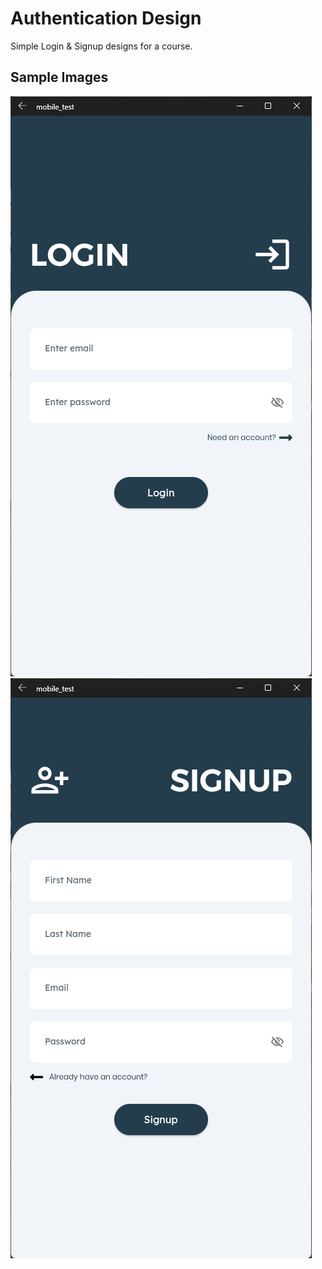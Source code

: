 # Authentication Design

Simple Login & Signup designs for a course.

## Sample Images

![login.png](./sample/login.png "Login page")
![signup.png](./sample/signup.png "Signup page")
